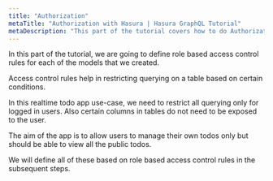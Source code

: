```yaml
---
title: "Authorization"
metaTitle: "Authorization with Hasura | Hasura GraphQL Tutorial"
metaDescription: "This part of the tutorial covers how to do Authorization in Hasura GraphQL Engine by defining role based access control rules for the models."
---
```




In this part of the tutorial, we are going to define role based access control rules for each of the models that we created.

Access control rules help in restricting querying on a table based on certain conditions.

In this realtime todo app use-case, we need to restrict all querying only for logged in users. Also certain columns in tables do not need to be exposed to the user.

The aim of the app is to allow users to manage their own todos only but should be able to view all the public todos.

We will define all of these based on role based access control rules in the subsequent steps.
